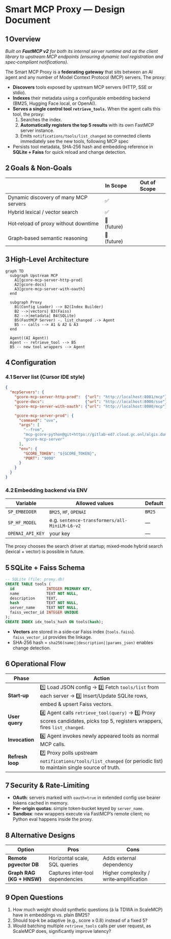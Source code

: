 # Smart MCP Proxy — Design Document

## 1 Overview

*Built on **FastMCP v2** for both its internal server runtime and as the client library to upstream MCP endpoints (ensuring dynamic tool registration and spec‑compliant notifications).*

The Smart MCP Proxy is a **federating gateway** that sits between an AI agent and any number of Model Context Protocol (MCP) servers. The proxy:

- **Discovers** tools exposed by upstream MCP servers (HTTP, SSE or stdio).
- **Indexes** their metadata using a configurable embedding backend (BM25, Hugging Face local, or OpenAI).
- **Serves a single control tool `retrieve_tools`.** When the agent calls this tool, the proxy:
  1. Searches the index.
  2. **Automatically registers the top 5 results** with its own FastMCP server instance.
  3. Emits `notifications/tools/list_changed` so connected clients immediately see the new tools, following MCP spec
- Persists tool metadata, SHA‑256 hash and embedding reference in **SQLite + Faiss** for quick reload and change detection.

## 2 Goals & Non‑Goals

|                                   | In Scope    | Out of Scope |
| --------------------------------- | ----------- | ------------ |
| Dynamic discovery of many MCP servers | ✅           |              |
| Hybrid lexical / vector search        | ✅           |              |
| Hot‑reload of proxy without downtime  | 🚫 (future) |              |
| Graph‑based semantic reasoning        | 🚫 (future) |              |

## 3 High‑Level Architecture

```mermaid
graph TD
  subgraph Upstream MCP
    A1[gcore-mcp-server-http-prod]
    A2[gcore-docs]
    A3[gcore-mcp-server-with-oauth]
  end

  subgraph Proxy
    B1(Config Loader) --> B2(Index Builder)
    B2 -->|vectors| B3(Faiss)
    B2 -->|metadata| B4(SQLite)
    B5(FastMCP Server) -. list_changed .-> Agent
    B5 -- calls --> A1 & A2 & A3
  end

  Agent((AI Agent))
  Agent -- retrieve_tool --> B5
  B5 -- new tool wrappers --> Agent
```

## 4 Configuration

### 4.1 Server list (Cursor IDE style)

```json
{
  "mcpServers": {
    "gcore-mcp-server-http-prod":  {"url": "http://localhost:8081/mcp"},
    "gcore-docs":                  {"url": "http://localhost:8000/sse"},
    "gcore-mcp-server-with-oauth": {"url": "http://localhost:8080/mcp"},

    "gcore-mcp-server-prod": {
      "command": "uvx",
      "args": [
        "--from",
        "mcp-gcore-python@git+https://gitlab-ed7.cloud.gc.onl/algis.dumbris/mcp-gcore.git",
        "gcore-mcp-server"
      ],
      "env": {
        "GCORE_TOKEN": "${GCORE_TOKEN}",
        "PORT": "9090"
      }
    }
  }
}
```

### 4.2 Embedding backend via ENV

| Variable         | Allowed values                                | Default |
| ---------------- | --------------------------------------------- | ------- |
| `SP_EMBEDDER`    | `BM25`, `HF`, `OPENAI`                        | `BM25`  |
| `SP_HF_MODEL`    | e.g. `sentence-transformers/all-MiniLM-L6-v2` | —       |
| `OPENAI_API_KEY` | your key                                      | —       |

The proxy chooses the search driver at startup; mixed‑mode hybrid search (lexical + vector) is possible in future.

## 5 SQLite + Faiss Schema

```sql
-- SQLite (file: proxy.db)
CREATE TABLE tools (
  id              INTEGER PRIMARY KEY,
  name            TEXT NOT NULL,
  description     TEXT,
  hash            TEXT NOT NULL,
  server_name     TEXT NOT NULL,
  faiss_vector_id INTEGER UNIQUE
);
CREATE INDEX idx_tools_hash ON tools(hash);
```

- **Vectors** are stored in a side‑car Faiss index (`tools.faiss`). `faiss_vector_id` provides the linkage.
- SHA‑256 hash = `sha256(name||description||params_json)` enables change detection.

## 6 Operational Flow

| Phase            | Action                                                                                                                        |
| ---------------- | ----------------------------------------------------------------------------------------------------------------------------- |
| **Start‑up**     | 1️⃣ Load JSON config → 2️⃣ Fetch `tools/list` from each server → 3️⃣ Insert/Update SQLite rows, embed & upsert Faiss vectors. |
| **User query**   | 4️⃣ Agent calls `retrieve_tool(query)` → 5️⃣ Proxy scores candidates, picks top 5, registers wrappers, fires `list_changed`.  |
| **Invocation**   | 6️⃣ Agent invokes newly appeared tools as normal MCP calls.                                                                   |
| **Refresh loop** | 7️⃣ Proxy polls upstream `notifications/tools/list_changed` (or periodic list) to maintain single source of truth.            |

## 7 Security & Rate‑Limiting

- **OAuth**: servers marked with `oauth=true` in extended config use bearer tokens cached in memory.
- **Per‑origin quotas**: simple token‑bucket keyed by `server_name`.
- **Sandbox**: new wrappers execute via FastMCP’s remote client; no Python eval happens inside the proxy.

## 8 Alternative Designs

| Option                    | Pros                             | Cons                                    |
| ------------------------- | -------------------------------- | --------------------------------------- |
| **Remote pgvector DB**    | Horizontal scale, SQL queries    | Adds external dependency                |
| **Graph RAG (KG + HNSW)** | Captures inter‑tool dependencies | Higher complexity / write‑amplification |

## 9 Open Questions

1. How much weight should synthetic questions (à la TDWA in ScaleMCP) have in embeddings vs. plain BM25?  
2. Should top‑k be adaptive (e.g., score ≥ 0.8) instead of a fixed 5?  
3. Would batching multiple `retrieve_tools` calls per user request, as ScaleMCP does, significantly improve latency?  
